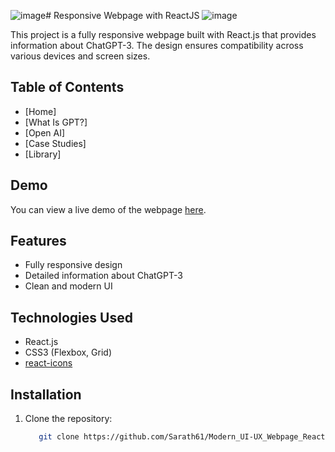 ![image](https://github.com/user-attachments/assets/48bcac3d-42ef-445d-a849-db0e8fb2396f)# Responsive Webpage with ReactJS
![image](https://github.com/user-attachments/assets/d656f917-346b-4d8b-ae6a-5b2357ac87c6)


This project is a fully responsive webpage built with React.js that provides information about ChatGPT-3. The design ensures compatibility across various devices and screen sizes.

## Table of Contents

- [Home]
- [What Is GPT?]
- [Open AI]
- [Case Studies]
- [Library]


## Demo

You can view a live demo of the webpage [here]().

## Features

- Fully responsive design
- Detailed information about ChatGPT-3
- Clean and modern UI

## Technologies Used

- React.js
- CSS3 (Flexbox, Grid)
- [react-icons](https://github.com/react-icons/react-icons)


## Installation

1. Clone the repository:
   ```bash
      git clone https://github.com/Sarath61/Modern_UI-UX_Webpage_React-JS.git

